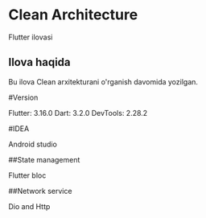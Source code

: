 # Clean Architecture

Flutter ilovasi

## Ilova haqida

Bu ilova Clean arxitekturani o'rganish davomida yozilgan.

#Version

Flutter:  3.16.0
Dart:     3.2.0
DevTools: 2.28.2

#IDEA

Android studio

##State management

Flutter bloc 

##Network service

Dio and Http
